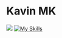 # Kavin MK
![](https://leetcard.jacoblin.cool/KavinMK05?ext=heatmap)
[![My Skills](https://skillicons.dev/icons?i=js,html,css,wasm)](https://skillicons.dev)
